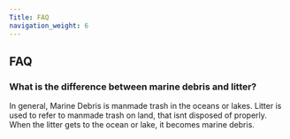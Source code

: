 ```yaml
---
Title: FAQ
navigation_weight: 6
---
```

## FAQ

### What is the difference between marine debris and litter?

In general, Marine Debris is manmade trash in the oceans or lakes. Litter is used to refer to manmade trash on land, that isnt disposed of properly. When the litter gets to the ocean or lake, it becomes marine debris.
